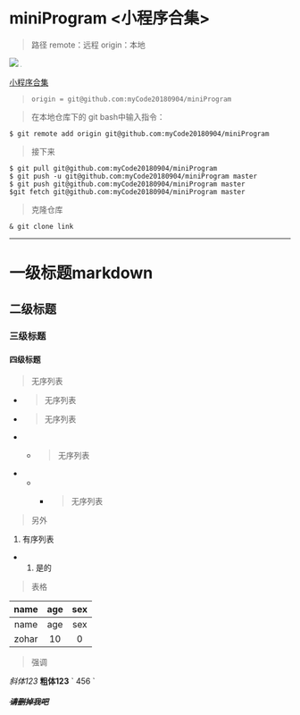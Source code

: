 # miniProgram <小程序合集>

>路径  remote：远程 origin：本地

![](imgurl)
<img src="https://avatars3.githubusercontent.com/u/42952700?s=200&v=4" style="zoom:10%">

[小程序合集](https://github.com/myCode20180904/miniProgram)

> `origin = git@github.com:myCode20180904/miniProgram`

> 在本地仓库下的 git bash中输入指令：
```
$ git remote add origin git@github.com:myCode20180904/miniProgram
```
> 接下来 
```
$ git pull git@github.com:myCode20180904/miniProgram
$ git push -u git@github.com:myCode20180904/miniProgram master
$ git push git@github.com:myCode20180904/miniProgram master
$git fetch git@github.com:myCode20180904/miniProgram master
```
> 克隆仓库
```
& git clone link
```
- - -  

# 一级标题markdown
## 二级标题
### 三级标题
#### 四级标题
>无序列表
- >无序列表
- >无序列表
- - >无序列表
- - - >无序列表
>另外
1. 有序列表
- 1. 是的
>表格

|  name  |    age    |   sex   |
|:--------:|:--------:|:-------:|
|  name  |    age    |   sex   |
|  zohar  |    10    |   0   |


>强调

*斜体123*
**粗体123**  \`  456  \`  
<br><b>*~~请删掉我吧~~*


